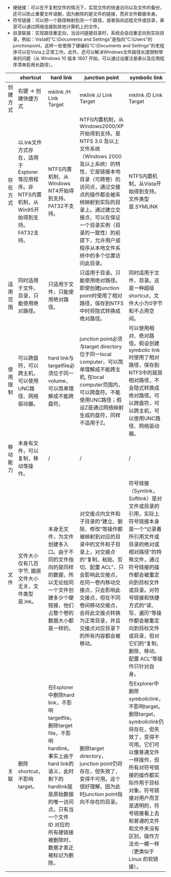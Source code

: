 
- 硬链接：可以在不复制文件的情况下，实现文件的快速访问以及文件的备份，还可以防止重要文件误删，因为删除的是文件的链接，而非文件数据本身。
- 符号链接：可以把一个路径映射到另一个路径，或者指向远程文件或目录，甚至可以通过网络连接到其他计算机上的文件。
- 目录联接：实现路径重定向，当访问链接目录时，系统会自动重定向到实际目录，例如：Vista的"C:\Documents and Settings"是指向"C:\Users"的junctionpoint，这样一些使用了硬编码"C:\Documents and Settings"的老程序可以在Vista上正常工作。此外，还可以解决Windows文件路径长度限制带来的问题（从 Windows 10 版本 1607 开始，可以通过设置注册表以及应用程序清单启用长路径）。

|      | shortcut                                                     | hard link                                                                                                                                      | junction point                                                                                                                                                               | symbolic link                                                                                                                                                               |
| ---- | ------------------------------------------------------------ | ---------------------------------------------------------------------------------------------------------------------------------------------- | ---------------------------------------------------------------------------------------------------------------------------------------------------------------------------- | --------------------------------------------------------------------------------------------------------------------------------------------------------------------------- |
| 创建方式 | 右键 -> 创建快捷方式                                                 | mklink /H Link Target                                                                                                                          | mklink /J Link Target                                                                                                                                                        | mklink /D Link Target                                                                                                                                                       |
| 存在方式 | 以.lnk文件方式存在，适用于Explorer等应用程序。非NTFS内置机制，从Win95开始得到支持。FAT32支持。 | NTFS内置机制，从Windows NT4开始得到支持。FAT32不支持。                                                                                                          | NTFS内置机制，从Windows2000/XP开始得到支持。是 NTFS 3.0 及以上文件系统（Windows 2000 及以上系统）的特性，它是链接本地目录（可跨卷）的访问点，通过交接点的操作都会被系统映射到实际的目录上。通过建立交接点，可以在保证一个目录实例（目录的一致性）的前提下，允许用户或程序从本地文件系统中的多个位置访问此目录。 | NTFS内置机制，从Vista开始得到支持。文件类型是.SYMLINK                                                                                                                                         |
| 适用范围 | 同时适用于文件、目录，只能使用绝对路径。                                         | 只适用于文件，只能使用绝对路径。                                                                                                                               | 只适用于目录。只能使用绝对路径。即使创建junction point时使用了相对路径，保存到NTFS中时将隐式转换成绝对路径。                                                                                                              | 同时适用于文件、目录。这是一种超级shortcut，文件大小为0字节和不占用空间。                                                                                                                                   |
| 使用限制 | 可以跨盘符，可以跨主机，可以使用UNC路径、网络驱动器。                                 | hard link与targetfile必须位于同一volume，可以简单理解成不能跨盘符。                                                                                                 | junction point必须与target directory位于同一local computer，可以简单理解成不能跨主机, 在local computer范围内，可以跨盘符。不能使用UNC路径；假设Z是通过网络映射生成的盘符，同样不适用于Z。                                                | 可以使用相对、绝对路径。假设创建symbolic link时使用了相对路径，保存到NTFS中的就是相对路径，不会隐式转换成绝对路径。可以跨盘符，可以跨主机，可以使用UNC路径、网络驱动器。                                                                              |
| 移动能力 | 本身有文件，可以复制，移动等操作。                                            | /                                                                                                                                              | /                                                                                                                                                                            | /                                                                                                                                                                           |
| 文件   | 文件大小仅有几百字节, 跟原文件大小无关，文件类型是.lnk。                              | 本身无文件，为文件创建多入口。由于不同的文件指向的是同样的数据，所以无论给同一个文件创建多少个硬链接，他们占整个卷的数据大小都是一样的。                                                                           | 对交接点内文件和子目录的“建立、删除、修改”等操作都被映射到对应的目录中的文件和子目录上，对交接点的“复制、粘贴、剪切、配置 ACL”，只会影响此交接点，在同一卷内移动交接点，只会影响此交接点，但在不同卷间移动交接点，会将此交接点转换为正常目录，并且交接点对应目录下的所有内容都会被移动。                             | 符号链接（Symlink，Softlink）是对文件或目录的引用，实际上符号链接本身是一个“记录着所引用文件或目录的绝对或相对路径”的特殊文件，通过符号链接的操作都会被重定向到目标文件或目录。对符号链接和快捷方式的“读、写、遍历”等操作都会被重定向到目标文件或目录，但对它们的“复制、删除、移动、配置 ACL”等操作只针对自身。        |
| 关联   | 删除shortcut，不影响target。                                        | 在Explorer中删除hard link，不影响targetfile。删除target file，不影响hardlink。事实上由于hard link的语义，此时剩下的hardlink就是原始数据的唯一访问点。只有当一个文件 ID 对应的所有硬链接被删除时，数据才真正被标记为删除。 | 删除target directory，junction point仍将存在，但失效了，变得不可用。这个很好理解，因为此时junction point指向不存在的目录。                                                                                          | 在Explorer中删除symboliclink，不影响target。删除target，symboliclink仍将存在，但失效了，变得不可用。它们可以像普通文件一样操作，但所有对符号链接的操作都实际作用于目标对象。符号链接对用户而言是透明的，符号链接看上去和普通的文件和文件夹没有区别，操作方法也一模一样（更类似于 Linux 的软链接）。 |
